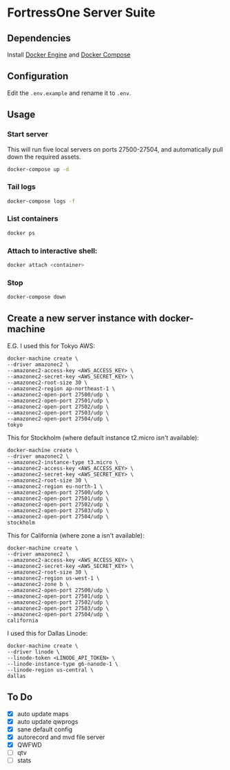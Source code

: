 # FortressOne Server Suite

## Dependencies

Install [Docker Engine](https://docs.docker.com/compose/install/) and
[Docker Compose](https://docs.docker.com/compose/install/)


## Configuration

Edit the `.env.example` and rename it to `.env`.


## Usage

### Start server

This will run five local servers on ports 27500-27504, and automatically pull
down the required assets.

```sh
docker-compose up -d
```

### Tail logs

```sh
docker-compose logs -f
```

### List containers

```sh
docker ps
```

### Attach to interactive shell:

```sh
docker attach <container>
```

### Stop

```sh
docker-compose down
```


## Create a new server instance with docker-machine

E.G. I used this for Tokyo AWS:
```
docker-machine create \
--driver amazonec2 \
--amazonec2-access-key <AWS_ACCESS_KEY> \
--amazonec2-secret-key <AWS_SECRET_KEY> \
--amazonec2-root-size 30 \
--amazonec2-region ap-northeast-1 \
--amazonec2-open-port 27500/udp \
--amazonec2-open-port 27501/udp \
--amazonec2-open-port 27502/udp \
--amazonec2-open-port 27503/udp \
--amazonec2-open-port 27504/udp \
tokyo
```

This for Stockholm (where default instance t2.micro isn't available):
```
docker-machine create \
--driver amazonec2 \
--amazonec2-instance-type t3.micro \
--amazonec2-access-key <AWS_ACCESS_KEY> \
--amazonec2-secret-key <AWS_SECRET_KEY> \
--amazonec2-root-size 30 \
--amazonec2-region eu-north-1 \
--amazonec2-open-port 27500/udp \
--amazonec2-open-port 27501/udp \
--amazonec2-open-port 27502/udp \
--amazonec2-open-port 27503/udp \
--amazonec2-open-port 27504/udp \
stockholm
```

This for California (where zone a isn't available):
```
docker-machine create \
--driver amazonec2 \
--amazonec2-access-key <AWS_ACCESS_KEY> \
--amazonec2-secret-key <AWS_SECRET_KEY> \
--amazonec2-root-size 30 \
--amazonec2-region us-west-1 \
--amazonec2-zone b \
--amazonec2-open-port 27500/udp \
--amazonec2-open-port 27501/udp \
--amazonec2-open-port 27502/udp \
--amazonec2-open-port 27503/udp \
--amazonec2-open-port 27504/udp \
california
```

I used this for Dallas Linode:
```
docker-machine create \
--driver linode \
--linode-token <LINODE_API_TOKEN> \
--linode-instance-type g6-nanode-1 \
--linode-region us-central \
dallas
```


## To Do

- [x] auto update maps
- [x] auto update qwprogs
- [x] sane default config
- [x] autorecord and mvd file server
- [x] QWFWD
- [ ] qtv
- [ ] stats
